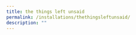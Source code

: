```yaml
---
title: the things left unsaid
permalink: /installations/thethingsleftunsaid/
description: ""
---
```

